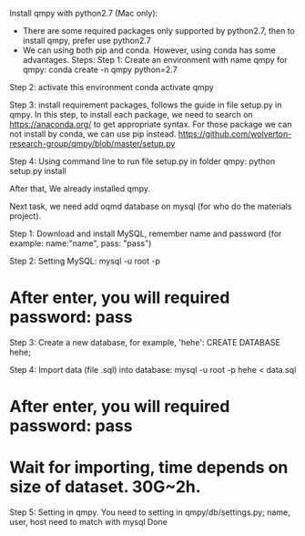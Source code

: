 Install qmpy with python2.7 (Mac only):

- There are some required packages only supported by python2.7, then to install qmpy, prefer use python2.7
- We can using both pip and conda. However, using conda has some advantages.
Steps:
Step 1: Create an environment with name qmpy for qmpy:
  conda create -n qmpy python=2.7 

Step 2: activate this environment
  conda activate qmpy 
  
Step 3: install requirement packages, follows the guide in file setup.py in qmpy. In this step, to install each package, we need to search on https://anaconda.org/ to get appropriate syntax. For those package we can not install by conda, we can use pip instead.
https://github.com/wolverton-research-group/qmpy/blob/master/setup.py

Step 4: Using command line to run file setup.py in folder qmpy:
  python setup.py install
  
After that, We already installed qmpy.

Next task, we need add oqmd database on mysql (for who do the materials project).

Step 1: Download and install MySQL, remember name and password (for example: name:"name", pass: "pass")

Step 2: Setting MySQL:
  mysql -u root -p
  # After enter, you will required password: pass
  
Step 3: Create a new database, for example, 'hehe':
  CREATE DATABASE hehe;

Step 4: Import data (file .sql) into database:
  mysql -u root -p hehe < data.sql
  # After enter, you will required password: pass
  # Wait for importing, time depends on size of dataset. 30G~2h.

Step 5: Setting in qmpy. You need to setting in qmpy/db/settings.py; name, user, host need to match with mysql
Done 

